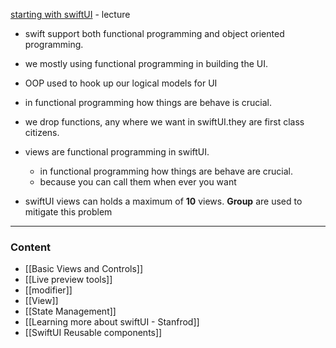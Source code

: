 [starting with swiftUI](https://www.youtube.com/watch?v=bqu6BquVi2M) - lecture 

-  swift support both functional programming and object oriented programming.
- we mostly using functional programming in building the UI.
- OOP used to hook up our logical models for UI 
- in functional programming how things are behave is crucial. 
- we drop functions, any where we want in swiftUI.they are first class citizens.
-  views are functional programming in swiftUI.
	- in functional programming how things are behave are crucial.
	- because you can call them when ever you want  

- swiftUI views can holds a maximum of **10** views. **Group** are used to mitigate this problem

---

### Content
- [[Basic Views and Controls]]
- [[Live preview tools]]
- [[modifier]]
- [[View]]
- [[State Management]]
- [[Learning more about swiftUI - Stanfrod]]
- [[SwiftUI Reusable components]]